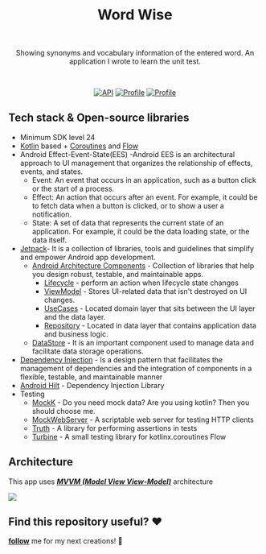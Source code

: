<h1 align="center">Word Wise</h1></br>
<p align="center">  
Showing synonyms and vocabulary information of the entered word. An application I wrote to learn the unit test.
</p>
</br>

<p align="center">
 <a href="https://android-arsenal.com/api?level=21"><img alt="API" src="https://img.shields.io/badge/API-24%2B-brightgreen.svg?style=flat"/></a>
 <a href="https://github.com/BahadirKayis"><img alt="Profile" src="https://img.shields.io/badge/GitHub-BahadirKayis-1D267D"/></a> 
 <a href="https://www.linkedin.com/in/bahad%C4%B1r-kay%C4%B1%C5%9F-b27573228/"><img alt="Profile" src="https://img.shields.io/badge/LinkedIn-BahadirKayis-3795BD"/></a> 
</p>

## Tech stack & Open-source libraries
- Minimum SDK level 24
- [Kotlin](https://kotlinlang.org/) based + [Coroutines](https://github.com/Kotlin/kotlinx.coroutines) and [Flow](https://developer.android.com/kotlin/flow)
- Android Effect-Event-State(EES) -Android EES is an architectural approach to UI management that organizes the relationship of effects, events, and states.
   - Event: An event that occurs in an application, such as a button click or the start of a process.
   - Effect: An action that occurs after an event. For example, it could be to fetch data when a button is clicked, or to show a user a notification.
   - State: A set of data that represents the current state of an application. For example, it could be the data loading state, or the data itself.
- [Jetpack](https://developer.android.com/jetpack/getting-started)- It is a collection of libraries, tools and guidelines that simplify and empower Android app development.
  - [Android Architecture Components](https://developer.android.com/topic/libraries/architecture) - Collection of libraries that help you design robust, testable, and maintainable apps.
    - [Lifecycle](https://developer.android.com/topic/libraries/architecture/lifecycle) - perform an action when lifecycle state changes
    - [ViewModel](https://developer.android.com/topic/libraries/architecture/viewmodel) - Stores UI-related data that isn't destroyed on UI changes. 
    - [UseCases](https://developer.android.com/topic/architecture/domain-layer) - Located domain layer that sits between the UI layer and the data layer. 
    - [Repository](https://developer.android.com/topic/architecture/data-layer) - Located in data layer that contains application data and business logic.
  - [DataStore](https://developer.android.com/jetpack/androidx/releases/datastore) - It is an important component used to manage data and facilitate data storage operations.
- [Dependency Injection](https://developer.android.com/training/dependency-injection) - Is a design pattern that facilitates the management of dependencies and the integration of components in a flexible, testable, and maintainable manner
- [Android Hilt](https://developer.android.com/training/dependency-injection/hilt-android) - Dependency Injection Library
- Testing
  - [MockK](https://mockk.io/) - Do you need mock data? Are you using kotlin? Then you should choose me.
  - [MockWebServer](https://github.com/square/okhttp/tree/master/mockwebserver) - A scriptable web server for testing HTTP clients
  - [Truth](https://truth.dev/) - A library for performing assertions in tests
  - [Turbine](https://github.com/cashapp/turbine) - A small testing library for kotlinx.coroutines Flow

## Architecture
This app uses [***MVVM (Model View View-Model)***](https://developer.android.com/jetpack/docs/guide#recommended-app-arch) architecture

![](https://user-images.githubusercontent.com/21035435/69536839-9f4c8e80-0fa0-11ea-85ee-d7823e5a46b0.png)

## Find this repository useful? :heart:
__[follow](https://github.com/BahadirKayis)__ me for my next creations! 🤩

